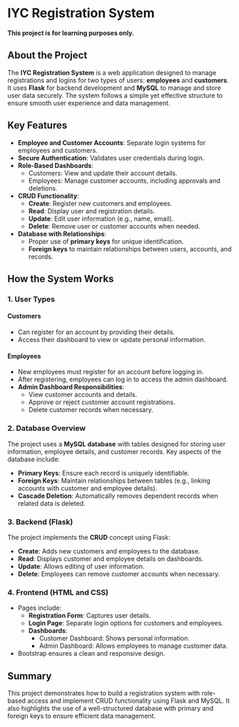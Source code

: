 # IYC Registration System
**This project is for learning purposes only.**

## About the Project
The **IYC Registration System** is a web application designed to manage registrations and logins for two types of users: **employees** and **customers**. It uses **Flask** for backend development and **MySQL** to manage and store user data securely. The system follows a simple yet effective structure to ensure smooth user experience and data management.

## Key Features
- **Employee and Customer Accounts**: Separate login systems for employees and customers.
- **Secure Authentication**: Validates user credentials during login.
- **Role-Based Dashboards**:
  - Customers: View and update their account details.
  - Employees: Manage customer accounts, including approvals and deletions.
- **CRUD Functionality**:
  - **Create**: Register new customers and employees.
  - **Read**: Display user and registration details.
  - **Update**: Edit user information (e.g., name, email).
  - **Delete**: Remove user or customer accounts when needed.
- **Database with Relationships**:
  - Proper use of **primary keys** for unique identification.
  - **Foreign keys** to maintain relationships between users, accounts, and records.

## How the System Works

### 1. User Types

#### Customers
- Can register for an account by providing their details.
- Access their dashboard to view or update personal information.

#### Employees
- New employees must register for an account before logging in.
- After registering, employees can log in to access the admin dashboard.
- **Admin Dashboard Responsibilities**:
  - View customer accounts and details.
  - Approve or reject customer account registrations.
  - Delete customer records when necessary.

### 2. Database Overview
The project uses a **MySQL database** with tables designed for storing user information, employee details, and customer records. Key aspects of the database include:
- **Primary Keys**: Ensure each record is uniquely identifiable.
- **Foreign Keys**: Maintain relationships between tables (e.g., linking accounts with customer and employee details).
- **Cascade Deletion**: Automatically removes dependent records when related data is deleted.

### 3. Backend (Flask)
The project implements the **CRUD** concept using Flask:
- **Create**: Adds new customers and employees to the database.
- **Read**: Displays customer and employee details on dashboards.
- **Update**: Allows editing of user information.
- **Delete**: Employees can remove customer accounts when necessary.

### 4. Frontend (HTML and CSS)
- Pages include:
  - **Registration Form**: Captures user details.
  - **Login Page**: Separate login options for customers and employees.
  - **Dashboards**:
    - Customer Dashboard: Shows personal information.
    - Admin Dashboard: Allows employees to manage customer data.
- Bootstrap ensures a clean and responsive design.

## Summary
This project demonstrates how to build a registration system with role-based access and implement CRUD functionality using Flask and MySQL. It also highlights the use of a well-structured database with primary and foreign keys to ensure efficient data management. 
